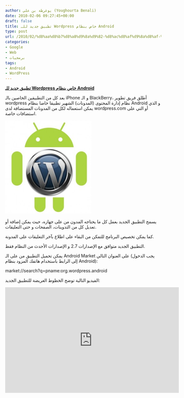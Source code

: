 ```yaml
---
author: يوغرطة بن علي (Youghourta Benali)
date: 2010-02-06 09:27:45+00:00
draft: false
title: تطبيق جديد للـ Wordpress خاص بنظام Android
type: post
url: /2010/02/%d8%aa%d8%b7%d8%a8%d9%8a%d9%82-%d8%ac%d8%af%d9%8a%d8%af-%d9%84%d9%84%d9%80-wordpress-%d8%ae%d8%a7%d8%b5-%d8%a8%d9%86%d8%b8%d8%a7%d9%85-android/
categories:
- Google
- Web
- برمجيات
tags:
- Android
- WordPress
---
```


[**تطبيق جديد للـ Wordpress خاص بنظام Android**](https://www.it-scoop.com/2010/02/%d8%aa%d8%b7%d8%a8%d9%8a%d9%82-%d8%ac%d8%af%d9%8a%d8%af-%d9%84%d9%84%d9%80-wordpress-%d8%ae%d8%a7%d8%b5-%d8%a8%d9%86%d8%b8%d8%a7%d9%85-android/)


بعد كل من التطبيقين الخاصين بالـ iPhone و الـ BlackBerry، أطلق فريق تطوير wordpress نظام إدارة المحتوى (المدونات) الشهير تطبيقا خاصا بنظام Android و الذي يمكن استعماله لكل من المدونات المستضافة لدى wordpress.com أو التي على استضافات خاصة.

[![](Wordpress-android-278x300.jpg)
](https://www.it-scoop.com/2010/02/%d8%aa%d8%b7%d8%a8%d9%8a%d9%82-%d8%ac%d8%af%d9%8a%d8%af-%d9%84%d9%84%d9%80-wordpress-%d8%ae%d8%a7%d8%b5-%d8%a8%d9%86%d8%b8%d8%a7%d9%85-android/)

يسمح التطبيق الجديد بعمل كل ما يحتاجه المدون من على جهازه، حيث يمكن إضافة أو تعديل كل من التدوينات، الصفحات و حتى التعليقات.

كما يمكن تخصيص البرنامج للتمكن من البقاء على اطلاع بآخر التعليقات على المدونة.

التطبيق الجديد متوافق مع الإصدارات 2.7 و الإصدارات الأحدث من النظام فقط.

يمكن تحميل التطبيق من على الـ Android Market على العنوان التالي (يجب الدخول إلى الرابط باستخدام هاتفك المزود بنظام Android):

market://search?q=pname:org.wordpress.android

الفيديو التالية توضح الخطوط العريضة للتطبيق الجديد:

<!-- more -->

<object classid="clsid:d27cdb6e-ae6d-11cf-96b8-444553540000" width="560" codebase="http://download.macromedia.com/pub/shockwave/cabs/flash/swflash.cab#version=6,0,40,0" height="340"><embed src="http://www.youtube.com/v/NUZfYfOicpg&hl=fr_FR&fs=1&" allowscriptaccess="always" height="340" width="560" allowfullscreen="true" type="application/x-shockwave-flash"></embed></object>
